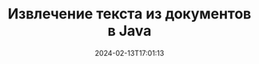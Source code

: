 ---
############################# Static ############################
layout: "auto-gen-parser"
date: 2024-02-13T17:01:13
draft: false
otherformats: doc docm docx dot dotm dotx epub html mht mhtml odp ods odt one otp ott pdf

############################# Head ############################
head_title: "Извлечение текста из документов в Java"
head_description: "Быстро извлекайте текст из файла документов в Java. Сохраните новый документ, содержащий выбранные страницы, с помощью API слияния документов."

############################# Header ############################
title: "Извлечение текста из документов в Java"
description: "Извлекайте текст из документов с помощью нескольких строк кода Java."
bg_image: "https://cms.admin.containerize.com/templates/aspose/App_Themes/V3/images/bg/header1.png"
bg_overlay: false
button:
    enable: true
    icon: "fas fa-arrow-down"
    label: "Скачать бесплатную пробную версию"
    link: "https://downloads.groupdocs.com/parser/java"

############################# SubMenu ############################
submenu:
    enable: true

    left:
        img_alt: "GroupDocs.Parser for Java"
        image: "https://cms.admin.containerize.com/templates/groupdocs/images/product-logos/90x90-noborder/groupdocs-parser-java.png"
        product: "GroupDocs.Parser"
        platform: "Java"

    middle:
        button:

            # button loop
            - link: "https://apireference.groupdocs.com/parser/java"
              text: "Справочник по API"

            # button loop
            - link: "https://github.com/groupdocs-parser"
              text: "Примеры кода"

            # button loop
            - link: "https://products.groupdocs.app/parser/family"
              text: "Живые демонстрации"

            # button loop
            - link: "https://purchase.groupdocs.com/pricing/parser/java"
              text: "Цены"

    right:
        link_download: "https://downloads.groupdocs.com/parser"
        link_learn: "https://docs.groupdocs.com/parser/java"
        link_buy: "https://purchase.groupdocs.com"

############################# About ############################
about:
    enable: true
    title: "Как извлечь текст из файлов Java API?"
    content: |
        [GroupDocs.Parser for Java](/ru/parser/java/) — это API для извлечения текста, изображений и метаданных, поддерживающий более 50 популярных типов документов, помогающий создавать бизнес-приложения с функциями парсинга необработанных данных. , структурированный и форматированный текст. Он также поддерживает анализ документов с использованием предопределенных шаблонов и позволяет быстро и точно извлекать сложные данные из счетов-фактур и других типичных документов. GroupDocs.Parser для Java позволяет извлекать текст и метаданные из защищенных паролем файлов всех популярных форматов, включая документы обработки текста, электронные таблицы Excel, презентации PowerPoint, файлы OneNote, PDF и ZIP-архивы.
        
        GroupDocs.Parser API — правильный выбор для корпоративных решений, которым требуется функция извлечения текста из файлов. Эти API хорошо поддерживаются во всех основных операционных системах и платформах, включая Java runtime: J2SE 6.0 and above.

############################# Steps ############################
steps:
    enable: true
    title_left: "Извлечение текста из документов в Java"
    content_left: |
        [GroupDocs.Parser for Java](/ru/parser/java/) позволяет разработчикам Java легко извлекать текст из документов, выполняя несколько простых шагов.
        
        * Создать объект [Parser](https://reference.groupdocs.com/java/parser/com.groupdocs.parser/Parser) для исходного документа;
        * Вызовите метод [getText](https://reference.groupdocs.com/parser/java/com.groupdocs.parser/parser/#getText--) и получите [TextReader](https://reference.groupdocs.com/java/parser/com.groupdocs.parser.data/TextReader) объект;
        * Проверить, не является ли ридер *null* (поддерживается извлечение текста для документа);
        * Прочитайте текст от читателя.

    title_right: "Узнать больше про извлечение текста"
    content_right: |
        * <a href="https://docs.groupdocs.com/parser/java/extract-text-in-accurate-mode/">Как извлечь текст в точном режиме в Java</a>
        * <a href="https://docs.groupdocs.com/parser/java/extract-text-in-raw-mode/">Как извлечь текст в быстром режиме в Java</a>
 
    code: |
     {{% parser/additional-styles %}}
     {{< parser/code-parser title="Как извлечь текст из документов, используя пример кода Java">}}

        ```java    
        // Извлечение текста из документов с помощью API GroupDocs.Parser
        // Создайте экземпляр класса Parser
        try (Parser parser = new Parser(filePath)) {
            // Извлечь текст в ридер
            try (TextReader reader = parser.getText()) {
                // Распечатать текст из документа
                // Если извлечение текста не поддерживается, средство чтения недействительно.
                System.out.println(reader == null ? "Извлечение текста не поддерживается" : reader.readToEnd());
            }
        }
        ```
     {{< /parser/code-parser >}}

############################# More ############################
more:
    enable: true
    title_left: "Системные Требования"
    content_left: |
        GroupDocs.Parser for Java API поддерживаются на всех основных платформах и операционных системах. Перед выполнением приведенного ниже кода убедитесь, что в вашей системе установлены следующие предварительные компоненты.
        
        * Операционные системы: Microsoft Windows, Linux, MacOS
        * Среды разработки: NetBeans, Intellij IDEA, Eclipse, etc.
        * Фреймворки
        * Загрузите последнюю версию GroupDocs.Parser for Java из [Maven](https://repository.groupdocs.com/webapp/#/artifacts/browse/tree/General/repo/com/groupdocs/groupdocs-parser)

    title_right: "Зачем использовать GroupDocs.Parser for Java"
    content_right: |
        * Поддержка извлечения простого текста из любых поддерживаемых документов    
        * Парсинг документов по пользовательским шаблонам    
        * Полная поддержка извлечения структурированного текста    
        * Текстовый поиск по ключевому слову и регулярному выражению    
        * Извлечение форматированного текста, метаданных, изображений, контейнеров и вложений    
        * Извлечение оглавления для некоторых поддерживаемых форматов документов    
        * Парсинг данных форм из PDF-документов    
        * Извлечение гиперссылок из документа   

############################# Demos ############################
demos:
    enable: true
    title: "Живые демонстрации - извлечение текста из документов онлайн"
    content: |
       Извлекайте текст из документов прямо сейчас, посетив веб-сайт [GroupDocs.Parser Live Demos](https://products.groupdocs.app/parser/text/).
       Живая демонстрация имеет следующие преимущества.
        
############################# About Formats ############################
about_formats:
    enable: true

############################# More Formats ############################
more_formats:
    enable: true
    title: "Извлечение текста из других форматов документов"
    content: |
        Java API анализа документов и извлечения текста для форматов файлов и изображений. Извлеките данные для некоторых популярных форматов файлов, как указано ниже.

############################# Back to top ###############################
back_to_top:
    enable: true
---